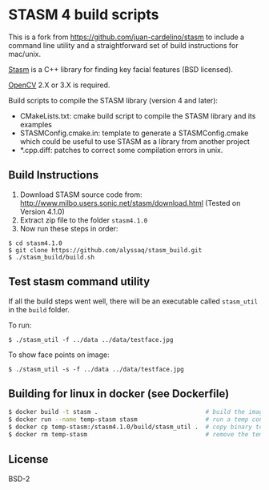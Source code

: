 # STASM 4 build scripts

This is a fork from <https://github.com/juan-cardelino/stasm> to include a command line utility and a straightforward set of build instructions for mac/unix.

[Stasm](<http://www.milbo.users.sonic.net/stasm>) is a C++ library for finding key facial features (BSD licensed). 

[OpenCV](http://opencv.org/) 2.X or 3.X is required.

Build scripts to compile the STASM library (version 4 and later):

* CMakeLists.txt: cmake build script to compile the STASM library and its examples
* STASMConfig.cmake.in: template to generate a STASMConfig.cmake which could be useful to use STASM as a library from another project
* *.cpp.diff: patches to correct some compilation errors in unix.


## Build Instructions

1. Download STASM source code from: <http://www.milbo.users.sonic.net/stasm/download.html> (Tested on Version 4.1.0)
2. Extract zip file to the folder `stasm4.1.0`
3. Now run these steps in order:

```
$ cd stasm4.1.0
$ git clone https://github.com/alyssaq/stasm_build.git
$ ./stasm_build/build.sh
```

## Test stasm command utility
If all the build steps went well, there will be an executable called `stasm_util` in the `build` folder.

To run:

    $ ./stasm_util -f ../data ../data/testface.jpg

To show face points on image:

    $ ./stasm_util -s -f ../data ../data/testface.jpg


## Building for linux in docker (see Dockerfile)
```sh
$ docker build -t stasm .                              # build the image
$ docker run --name temp-stasm stasm                   # run a temp container
$ docker cp temp-stasm:/stasm4.1.0/build/stasm_util .  # copy binary to current folder
$ docker rm temp-stasm                                 # remove the temp container
```

## License
BSD-2
